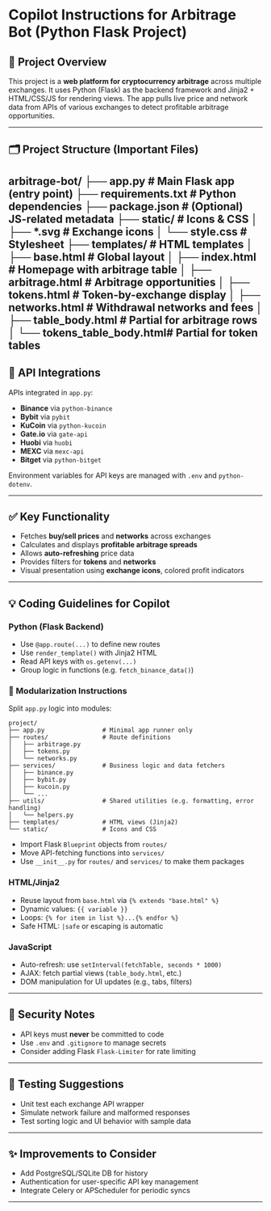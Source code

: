 # Copilot Instructions for Arbitrage Bot (Python Flask Project)

## 🧠 Project Overview

This project is a **web platform for cryptocurrency arbitrage** across multiple exchanges. It uses Python (Flask) as the backend framework and Jinja2 + HTML/CSS/JS for rendering views. The app pulls live price and network data from APIs of various exchanges to detect profitable arbitrage opportunities.

---

## 🗂️ Project Structure (Important Files)

arbitrage-bot/
├── app.py # Main Flask app (entry point)
├── requirements.txt # Python dependencies
├── package.json # (Optional) JS-related metadata
├── static/ # Icons & CSS
│ ├── *.svg # Exchange icons
│ └── style.css # Stylesheet
├── templates/ # HTML templates
│ ├── base.html # Global layout
│ ├── index.html # Homepage with arbitrage table
│ ├── arbitrage.html # Arbitrage opportunities
│ ├── tokens.html # Token-by-exchange display
│ ├── networks.html # Withdrawal networks and fees
│ ├── table_body.html # Partial for arbitrage rows
│ └── tokens_table_body.html# Partial for token tables
---

## 🔌 API Integrations

APIs integrated in `app.py`:

* **Binance** via `python-binance`
* **Bybit** via `pybit`
* **KuCoin** via `python-kucoin`
* **Gate.io** via `gate-api`
* **Huobi** via `huobi`
* **MEXC** via `mexc-api`
* **Bitget** via `python-bitget`

Environment variables for API keys are managed with `.env` and `python-dotenv`.

---

## ✅ Key Functionality

* Fetches **buy/sell prices** and **networks** across exchanges
* Calculates and displays **profitable arbitrage spreads**
* Allows **auto-refreshing** price data
* Provides filters for **tokens** and **networks**
* Visual presentation using **exchange icons**, colored profit indicators

---

## 💡 Coding Guidelines for Copilot

### Python (Flask Backend)

* Use `@app.route(...)` to define new routes
* Use `render_template()` with Jinja2 HTML
* Read API keys with `os.getenv(...)`
* Group logic in functions (e.g. `fetch_binance_data()`)

### 🧩 Modularization Instructions

Split `app.py` logic into modules:

```
project/
├── app.py                # Minimal app runner only
├── routes/               # Route definitions
│   ├── arbitrage.py
│   ├── tokens.py
│   └── networks.py
├── services/             # Business logic and data fetchers
│   ├── binance.py
│   ├── bybit.py
│   ├── kucoin.py
│   └── ...
├── utils/                # Shared utilities (e.g. formatting, error handling)
│   └── helpers.py
├── templates/            # HTML views (Jinja2)
└── static/               # Icons and CSS
```

* Import Flask `Blueprint` objects from `routes/`
* Move API-fetching functions into `services/`
* Use `__init__.py` for `routes/` and `services/` to make them packages

### HTML/Jinja2

* Reuse layout from `base.html` via `{% extends "base.html" %}`
* Dynamic values: `{{ variable }}`
* Loops: `{% for item in list %}...{% endfor %}`
* Safe HTML: `|safe` or escaping is automatic

### JavaScript

* Auto-refresh: use `setInterval(fetchTable, seconds * 1000)`
* AJAX: fetch partial views (`table_body.html`, etc.)
* DOM manipulation for UI updates (e.g., tabs, filters)

---

## 🔐 Security Notes

* API keys must **never** be committed to code
* Use `.env` and `.gitignore` to manage secrets
* Consider adding Flask `Flask-Limiter` for rate limiting

---

## 🧪 Testing Suggestions

* Unit test each exchange API wrapper
* Simulate network failure and malformed responses
* Test sorting logic and UI behavior with sample data

---

## ✨ Improvements to Consider

* Add PostgreSQL/SQLite DB for history
* Authentication for user-specific API key management
* Integrate Celery or APScheduler for periodic syncs

---
